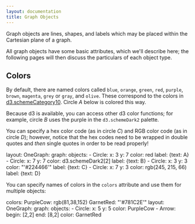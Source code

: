 ```yaml
---
layout: documentation
title: Graph Objects
---
```


Graph objects are lines, shapes, and labels which may be placed within the Cartesian plane of a graph.

All graph objects have some basic attributes, which we'll describe here; the following pages will then discuss the particulars of each object type.

## Colors

By default, there are named colors called `blue`, `orange`, `green`, `red`, `purple`, `brown`, `magenta`, `grey` or `gray`, and `olive`. These correspond to the colors in [d3.schemeCategory10](https://github.com/d3/d3-scale-chromatic#schemeCategory10). Circle _A_ below is colored this way.

Because d3 is available, you can access other d3 color functions; for example, circle _B_ uses the purple in the `d3.schemeDark2` palette.

You can specify a hex color code (as in circle _C_) and RGB color code (as in circle _D_); however, notice that the hex codes need to be wrapped in double quotes and _then_ single quotes in order to be read properly!
  
<div width="500" height="410" class="codePreview">

layout:
  OneGraph:
    graph:
      objects:
      - Circle:
          x: 3
          y: 7
          color: red
          label: {text: A}
      - Circle:
          x: 7
          y: 7
          color: d3.schemeDark2[2]
          label: {text: B}
      - Circle:
          x: 3
          y: 3
          color: "'#224466'"
          label: {text: C}
      - Circle:
          x: 7
          y: 3
          color: rgb(245, 215, 66)
          label: {text: D}
         

</div>

You can specify names of colors in the `colors` attribute and use them for multiple objects:

<div width="500" height="410" class="codePreview">

colors:
  PurpleCow: rgb(81,38,152)
  GarnetRed: "'#781C2E'"
layout:
  OneGraph:
    graph:
      objects:
      - Circle:
          x: 5
          y: 5
          color: PurpleCow
      - Arrow:
          begin: [2,2]
          end: [8,2]
          color: GarnetRed
         

</div>